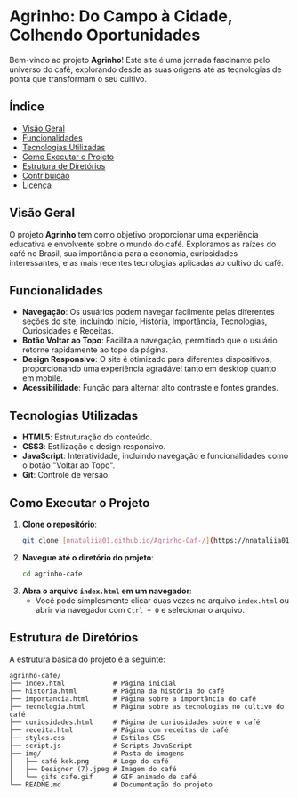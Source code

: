 # Agrinho: Do Campo à Cidade, Colhendo Oportunidades

Bem-vindo ao projeto **Agrinho**! Este site é uma jornada fascinante pelo universo do café, explorando desde as suas origens até as tecnologias de ponta que transformam o seu cultivo.

## Índice

- [Visão Geral](#visão-geral)
- [Funcionalidades](#funcionalidades)
- [Tecnologias Utilizadas](#tecnologias-utilizadas)
- [Como Executar o Projeto](#como-executar-o-projeto)
- [Estrutura de Diretórios](#estrutura-de-diretórios)
- [Contribuição](#contribuição)
- [Licença](#licença)

## Visão Geral

O projeto **Agrinho** tem como objetivo proporcionar uma experiência educativa e envolvente sobre o mundo do café. Exploramos as raízes do café no Brasil, sua importância para a economia, curiosidades interessantes, e as mais recentes tecnologias aplicadas ao cultivo do café.

## Funcionalidades

- **Navegação**: Os usuários podem navegar facilmente pelas diferentes seções do site, incluindo Início, História, Importância, Tecnologias, Curiosidades e Receitas.
- **Botão Voltar ao Topo**: Facilita a navegação, permitindo que o usuário retorne rapidamente ao topo da página.
- **Design Responsivo**: O site é otimizado para diferentes dispositivos, proporcionando uma experiência agradável tanto em desktop quanto em mobile.
- **Acessibilidade**: Função para alternar alto contraste e fontes grandes.

## Tecnologias Utilizadas

- **HTML5**: Estruturação do conteúdo.
- **CSS3**: Estilização e design responsivo.
- **JavaScript**: Interatividade, incluindo navegação e funcionalidades como o botão "Voltar ao Topo".
- **Git**: Controle de versão.

## Como Executar o Projeto

1. **Clone o repositório**:
    ```bash
    git clone [nnataliia01.github.io/Agrinho-Caf-/](https://nnataliia01.github.io/Agrinho-Caf-/)
    ```
2. **Navegue até o diretório do projeto**:
    ```bash
    cd agrinho-cafe
    ```
3. **Abra o arquivo `index.html` em um navegador**:
    - Você pode simplesmente clicar duas vezes no arquivo `index.html` ou abrir via navegador com `Ctrl + O` e selecionar o arquivo.

## Estrutura de Diretórios

A estrutura básica do projeto é a seguinte:

```plaintext
agrinho-cafe/
├── index.html            # Página inicial
├── historia.html         # Página da história do café
├── importancia.html      # Página sobre a importância do café
├── tecnologia.html       # Página sobre as tecnologias no cultivo do café
├── curiosidades.html     # Página de curiosidades sobre o café
├── receita.html          # Página com receitas de café
├── styles.css            # Estilos CSS
├── script.js             # Scripts JavaScript
├── img/                  # Pasta de imagens
│   ├── café kek.png      # Logo do café
│   ├── Designer (7).jpeg # Imagem do café
│   └── gifs cafe.gif     # GIF animado de café
└── README.md             # Documentação do projeto
